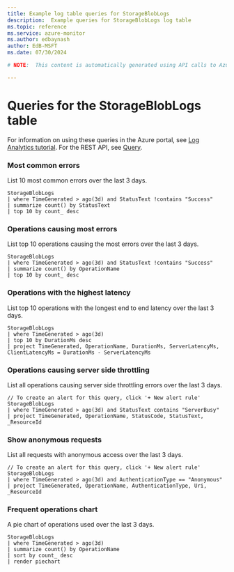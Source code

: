 ```yaml
---
title: Example log table queries for StorageBlobLogs
description:  Example queries for StorageBlobLogs log table
ms.topic: reference
ms.service: azure-monitor
ms.author: edbaynash
author: EdB-MSFT
ms.date: 07/30/2024

# NOTE:  This content is automatically generated using API calls to Azure. Any edits made on these files will be overwritten in the next run of the script. 

---
```


# Queries for the StorageBlobLogs table

For information on using these queries in the Azure portal, see [Log Analytics tutorial](/azure/azure-monitor/logs/log-analytics-tutorial). For the REST API, see [Query](/rest/api/loganalytics/query).


### Most common errors  


List 10 most common errors over the last 3 days.  

```query
StorageBlobLogs
| where TimeGenerated > ago(3d) and StatusText !contains "Success"
| summarize count() by StatusText
| top 10 by count_ desc
```



### Operations causing most errors  


List top 10 operations causing the most errors over the last 3 days.  

```query
StorageBlobLogs
| where TimeGenerated > ago(3d) and StatusText !contains "Success"
| summarize count() by OperationName
| top 10 by count_ desc
```



### Operations with the highest latency  


List top 10 operations with the longest end to end latency over the last 3 days.  

```query
StorageBlobLogs
| where TimeGenerated > ago(3d)
| top 10 by DurationMs desc
| project TimeGenerated, OperationName, DurationMs, ServerLatencyMs, ClientLatencyMs = DurationMs - ServerLatencyMs
```



### Operations causing server side throttling  


List all operations causing server side throttling errors over the last 3 days.  

```query
// To create an alert for this query, click '+ New alert rule'
StorageBlobLogs
| where TimeGenerated > ago(3d) and StatusText contains "ServerBusy"
| project TimeGenerated, OperationName, StatusCode, StatusText, _ResourceId
```



### Show anonymous requests  


List all requests with anonymous access over the last 3 days.  

```query
// To create an alert for this query, click '+ New alert rule'
StorageBlobLogs
| where TimeGenerated > ago(3d) and AuthenticationType == "Anonymous"
| project TimeGenerated, OperationName, AuthenticationType, Uri, _ResourceId
```



### Frequent operations chart  


A pie chart of operations used over the last 3 days.  

```query
StorageBlobLogs
| where TimeGenerated > ago(3d)
| summarize count() by OperationName
| sort by count_ desc 
| render piechart
```

